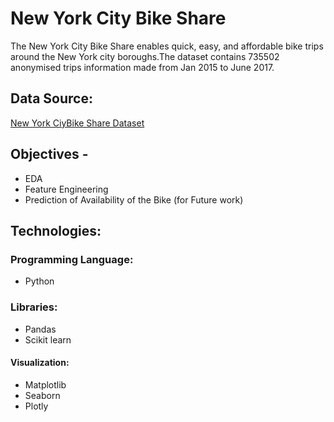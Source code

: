 # New York City Bike Share 

The New York City Bike Share enables quick, easy, and affordable bike trips around the New York city boroughs.The dataset contains 735502 anonymised trips information made from Jan 2015 to June 2017.


## Data Source:
<a href="https://www.kaggle.com/akkithetechie/new-york-city-bike-share-dataset">New York CiyBike Share Dataset</a>

## Objectives -
- EDA
- Feature Engineering
- Prediction of Availability of the Bike (for Future work)

## Technologies:

### Programming Language: 
- Python

### Libraries:
- Pandas
- Scikit learn

#### Visualization: 
- Matplotlib
- Seaborn
- Plotly

